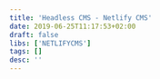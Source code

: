 ```yaml
---
title: 'Headless CMS - Netlify CMS'
date: 2019-06-25T11:17:53+02:00
draft: false
libs: ['NETLIFYCMS']
tags: []
desc: ''
---
```

